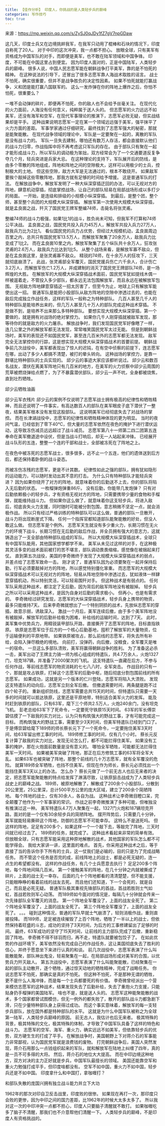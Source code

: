 ```yaml
---
title: 【佳作分析】 印度人，你挑战的是人类轻步兵的巅峰
categories: 写作技巧
toc: true
---
```




来源：https://mp.weixin.qq.com/s/ZySJ0qJDy1fZ7gV7npGDaw


这几天，印度士兵又在边境挑衅我军，在我军只动用了棍棒和石块的情况下，印度自称死了20人。
对于中印的这次冲突，我一点都不担心。
放眼全球，只有美军有资格成为中国军队的对手，而即便是美军，也不敢在陆军领域和中国争锋。
印度，不可能在中国这里占到便宜。
因为印度人面对的，正是中国陆军，人类轻步兵的巅峰。 
很多人说，中国人民志愿军能在朝鲜战争打平美军，靠的是不怕死的精神。
在这种说法的引导下，还冒出了很多志愿军靠人海战术取胜的谣言。
战士不怕死，确实很重要，但并不是战争胜负的决定性因素。
如果不怕死就能打赢战争，义和团是能打赢八国联军的。
这么一发炸弹在你的阵地上爆炸之后，你怕不怕死，很重要么？ 


一堆不会动弹的碎片，即便再不怕死，你的敌人也不会给予丝毫关注。
在现代化的火力面前，人海没有任何意义，纯粹属于送人头的。
但志愿军的火力远远不如美军，还没有海军和空军，在现代军事理论的推演下，志愿军必败无疑，但实战结果却是平手。
这种战果说明志愿军一定在某一个领域远远强于美军，强平抹平了火力方面的差距。
军事学家通过仔细研究，最终找到了志愿军强大的秘密，那就是能聚能散。
在现代战争领域的理论中，军队是一定要聚在一起的，离散的军队是没有战斗力的。
军队一旦失去建制，哪怕还有数万人存活，都会直接默认他们的战斗力归零，作战指挥中将不再考虑这只军队的存在。
由于部队只有聚在一起才能形成战斗力，所以军队的调动极为笨拙，双方经常会为了一个交通要道反复争夺几个月，轻兵突进是兵家大忌。
在这种理论的支持下，军队展开后的防线，是由多个零散的阵地组成，阵地和阵地之间的空隙极大，这样可以用极少的士兵，控制极大的土地。
但这些空隙，敌方大军是无法通过的，根本不敢绕开。
如果敌军要挨个敲掉这些零散阵地，那我方就有足够的时间给予增援。
这是普通军队的打法。
在解放战争中，解放军发明了一种大纵深穿插迂回的办法，可以无视对方的阵地，肆意机动穿插，彻底掌控战场，让自己的部队轻易在局部战场形成以多打少的局面。
一开始，是连级和排级的小规模小纵深穿插。
到最后，是整个团，整个师，甚至整个兵团的大规模大纵深穿插。
解放军第一次使用大规模大纵深穿插，就是孟良崮之战，歼灭了国民党王牌军整编74师，击毙名将张灵甫。 


整编74师的战斗力极强，如果1比1的战斗，胜负尚未可知，但我军不打算和74师公平决战。
孟良崮之战，国民党共投入兵力45万人，解放军共投入兵力27万人，敌我兵力比为2比1。
看似国民党的兵力占优势，但经过大规模机动，孟良崮周边百里之内，总共只有国民党军13.5万人，而解放军聚集了20余万人，敌我兵力比变成了1比2。
而在孟良崮10里之内，解放军聚集了五个纵队共十余万人，狂攻张灵甫的2.6万人，敌我兵力比达到1比5。
从整个战场来看，是解放军寡不敌众，但是在孟良崮这里，是张灵甫寡不敌众。
精锐的74师，在十余万人的狂攻下，三天就彻底崩溃了。
此战，张灵甫部全军覆灭，国民党援兵伤亡六千余人，合计伤亡3.2万人，而解放军伤亡1.2万人，并成建制的消灭了国民党王牌部队74师，是一场辉煌的大胜。
在解放军的大规模大纵深穿插战术面前，国民党军犹如提线木偶一样被遛着走，不管投入多少部队，都永远无法包围解放军，而且永远在被解放军包围。
无视敌方阵地肆意穿插这一招太厉害了，但至今为止，地球上只有解放军能使出这一招。
普通军队是能把小股部队从敌方阵地的空隙中渗透过去的，也能在敌后完成独立作战任务，这样的军队一般称之为特种部队。
几百人甚至几千人的特种部队是能培养出来的，但几万人甚至几十万人的部队完成这种战术穿插。
不是做不到，是培养不出来那么多特种部队。
要想实现大规模大纵深穿插，第一个要做的，就是拥有对战场的绝对掌控力。
如果你几千人刚穿插就被敌军发现，那等待你的就是敌方的火力屠杀。
解放战争时，我们发现国民党军好像瞎了一样，连几公里之外的解放军都无法发现，常常嗤笑国民党军太过无能。
但是到朝鲜战场时，美军的表现还不如国民党军，甚至连几百米外的志愿军都无法发现。
敌军完全无法掌控你的行踪，这是想实现大规模大纵深穿插战术的首要前提。
朝鲜战争前几次战役中，美军都表现出了惊人的迟钝，在有空中侦察的前提下，连志愿军在哪，出动了多少人都搞不清楚，被打的晕头转向。
这种战场的掌控力，是靠一群堪比特种部队的士兵实现的。
邱少云的事迹大家应该都听说过。
邱少云和数百名战友，潜伏在离美军阵地只有几百米的地方，在美军的火力侦察中邱少云周围的荒草被燃烧弹给点燃了，为了不暴露潜伏部队，邱少云一声不吭，全身都被烧焦，直到壮烈牺牲。


邱少云牺牲油画 



邱少云军衣残片 
邱少云的案例不仅说明了志愿军战士拥有极高的纪律性和牺牲精神，而且还说明了一件事实，有高达数百人的部队在美军眼皮子底下潜伏了一整夜，结果美军根本没有发现这股部队。
这说明美军已经彻底失去了对战场的掌控。
而在长津湖战役中，志愿军的纪律性和牺牲精神体现的更为明显。
当时的夜间气温，已经低到了零下40℃，但大量的志愿军依然在夜色的掩护下进行潜伏运动，这导致冻伤减员远远超过了战斗减员。
志愿军第八十一师第二四二团第五连奉命在美军撤退途中设伏，但是当战斗打响后，却无一人站起来冲锋。
已经展开战斗队形的五连，整整一个连的干部和战士，全部被冻死在了阵地之上。 


在夜色中被冻死的志愿军战士，很多很多，远不止一个五连，他们的遗体送到后方后，都还保持着卧倒的战斗姿态。 


而被冻伤冻残的志愿军，更是不计其数。
纪律性如此之强的部队，拥有犹如隐形的运动能力，可以随时发动出其不意的打击。
为什么只有特种部队才能轻兵突进？
因为如果你绕开了对方的阵地，就意味着你的后勤送不上去，你的部队将陷入无后勤的状态。
一枚榴弹炮弹重86斤。
没有后勤，你能带几发炮弹？
只有对后勤依赖极小的轻步兵，才有资格无视对方的阵地，只需要携带少量的食物和手榴弹，就能维持战斗力。
但如果你这么做了，就意味着你这支轻步兵，将进入敌后，彻底丧失火力支援，同时随时可能被分割包围，意志稍微不坚定一点，就会消极作战。
所以只有经过严格训练的特种部队可以这么做，普通的部队一旦散开，战斗力将出现断崖式下降。
任何一个指挥官都知道部队能聚能散的好处，但没人敢这么做。
但志愿军是个例外。
志愿军天生就没有多少重火力，长期习惯在无火力的环境下战斗，长期习惯在无后勤的敌后作战，并全员拥有强大的意志力，这就铸造出了一支全部由特种部队组成的军队。
所以大规模大纵深穿插战术，全球只有中国军队能用，其他国家想学都学不来。
美军从未见过这样的对手，在这种极其灵活多变的战术面前被打的苦不堪言，部队调动畏畏缩缩，感觉像在被捆起来打仗。
直到第五次战役，美国的李奇微终于发现了大规模大纵深穿插战术的弱点，并差点给了志愿军致命一击。
刚才说了，普通军队因为必须要聚在一起并保持后勤，行军必须要敲掉对方的阵地，所以感觉特别僵化笨重。
而志愿军的大规模大纵深穿插战术可以无视对方的阵地，轻易从阵地空隙中渗透过去，犹如液体一样肆意穿插机动，所以特别灵活，可以轻易围歼对手。
但这种战术是有弱点的。
任何军队采用这种战术，都注定了无后勤，因为背后的敌军阵地没有被敲掉。
轻步兵之所以可以采用这种战术，是因为自身对后勤的需求极小。
但再小，也是有需求的。
李奇微经过研究发现，志愿军的大纵深穿插战术，轻步兵身上携带的物资，最多只能维持7天。
后来李奇微就想出了一个特别阴损的战术，先放纵志愿军的穿插，故意示弱，诱敌深入。
激战一个月后，美军连续后撤，由于多个美军阵地没有被敲掉，解放军的后勤补给极为困难，补给线的运输时间，达到了7天。
此时，美军集中优势兵力，用精锐装甲部队开路，直接撕开了志愿军的阵地，目标直指铁原。
铁原是志愿军位于后方的一个核心后勤基地，囤积了解放军的大量物资，位于运输便利的平原地带。
如果铁原被攻占，那么前线的志愿军，将失去所有补给，会陷入弹尽粮绝的境地。
向前打，没弹药，向后撤，没粮食，全军覆灭是唯一的宿命。
一旦这么多部队溃败，美军将赢得朝鲜战争的胜利。
为了准备这必杀一击，美军出动了王牌主力骑一师为核心组成的特遣队，共4.7万余人，火炮1327门，坦克187辆，并准备了2000架次的飞机。
这支特遣队一直藏在后方，不参与任何作战，等前线志愿军的物资消耗的七七八八时，全军突击。
作战目的只有一个，那就是攻占铁原，打掉这个志愿军的后勤中枢，随后彻底分割包围前线的所有志愿军。
如果成功，这就是另一个版本的仁川登陆，志愿军将陷入大溃败。
发现这支特遣队的动向后，志愿军立刻全军后撤。
但撤退需要时间，两条腿是跑不过四个轮子的。
重新组织防线，志愿军需要总共15天的时间，但特遣队只需要一天多的时间就可以抵达铁原，这里还是平原地带，特别适合美军火力的发挥。
能及时赶到铁原的部队，只有63军，麾下三个师共2.5万人，火炮240余门，没有坦克飞机。
彭老总给63军下了死命令，一定要死守铁原15天时间。
63军的军长傅崇碧估摸了一下敌我的实力对比，认为只有构筑强大的野战工事，才有可能完成这一目标。
而构筑强大的野战工事，需要至少3天时间，但美军特遣队已经到门口了。
于是傅崇碧给麾下189师的师长蔡长元下了一个死命令，一定要拖住美军3天时间，给63军留出修工事的时间。
189师修工事的时间，仅有几个小时。
蔡长元反复计算了敌我的实力对比，发现无论怎么打，都不可能拦得住美军。
如果没有工事的掩护，那在火炮面前数量是没有意义的。
哪怕全军牺牲，可能都无法拦得住美军一天时间。
如果被美军突破了阵地，那正在后方修筑工事的63军将全军大乱。
如果63军也被突破了阵地，那整个前线的几十万志愿军，就有全军覆没的危险。
就算189师全军牺牲，也挡不住美军。但现在作为师长，蔡长元必须找出一个能挡住美军3天以上的办法。
怎么办？
蔡长元做了一个前无古人也后无来者的决定，把志愿军能聚能散的特点给发挥了淋漓尽致，让铁原狙击战成为了人类轻步兵战史上的巅峰之战。
189师，被原地解散了，解散成了200余个小股部队，分散到20公里宽，25公里深，总计500平方公里的庞大区域，建立了200余个简陋阵地。
每个阵地的战士，仅有30余人，各自为战。
这种战术让李奇微目瞪口呆，完全颠覆了他作为一个军事家的常识。
作战之前李奇微推演了多种可能，但唯独没有推演过这一种。
美军特遣队4.7万人聚集在一起，1327门火炮和187辆坦克开路，面对的是一个仅有30余轻步兵的简陋阵地。
摆开阵势后，只需要几十分钟，美军就能轻易撕碎这个阵地，防御的志愿军不可能幸存。
这特么不是送死吗。
但这样的阵地，足足有200多个，如果这样一个一个敲下去，等敲完了阵地，三天时间就已经过去了。
189师的任务，就完成了。
这种战术看起来非常的简单有效。
但放眼全球，只有志愿军能采用这种原地解散的战术，其他国家的军队怎么都不可能学得会。
我给大家讲一讲，这里面的难点。
首先，你采用这种战术之后，等于直接了当的告诉你手下所有的士兵，这一仗我们是必输的，目的只是为了完成战略任务。
而不管这个任务是否完的成，前线阵地上的战士，都是必死无疑的，连一点生的希望都没有。
这样的作战任务，有几个士兵愿意去执行？
足足200多个阵地，每个阵地间隔几百米。
第一个接触美军的阵地，在几十分钟之内就被撕成了碎片，上面的战士无一幸存。
后面的几十个阵地都看的清清楚楚，但不能支援，只能眼睁睁的看着前线的战友去死。
而且他们还知道，下一个会死的，就是自己，而且是必死无疑。
普通军队极其重视先锋部队的首战，首战若胜则士气如虹，首战若败则军心动荡。
而189师如今面对的情况是，每隔几十分钟就会传来一次先锋部队全军覆灭的消息。
第一个阵地全军覆没了，上面的战友全死了。
第二个阵地全军覆没了，上面的战友全死了。
第三个阵地全军覆没了，上面的战友全死了。
。。。
碰到这种情况，普通的军队早就士气崩溃了，轻则消极作战，重则直接投降。
而189师，足足被连续摧毁了上百个阵地，牺牲了一半以上的战士，但依然保持着旺盛的斗志，成功的坚持了3天时间，为后方的工事修建留出了足够的时间。
最终，63军成功的坚守了15天时间，让前线的主力部队完成了后撤，重新稳固了阵地。
李奇微不得不铩羽而归，再不走，特遣队就要被包饺子了。
在如此优势的作战环境下，美军依然没有完成自己的作战任务，这让美国彻底失去了胜利的信心，并终于愿意坐下来进行认真的和谈。
前几次战役中，志愿军表演了什么叫能散能聚，部队神出鬼没，轻易聚集在一起，在局部战场形成对美军的合围，以优势兵力歼灭敌人。
第五次战役中，志愿军表演了什么叫能聚能散，已经聚集在一起的部队主动散开，逐个牺牲，通过惊天动地的牺牲精神，完成了战略任务。
你说志愿军不怕死，那确实是真的不怕死。
但这种不怕死，不是那种无谓的牺牲，更不是什么人海冲锋，而是每一个士兵都要死的有价值。
李奇微曾经派出一个营来模仿志愿军的这种战术，结果发现失去了后勤补给，失去了重炮火力支援，只能贴身扔手榴弹的美国陆军。
啥也不是，就是送人头的。
志愿军这种能聚能散的战术，多个国家都曾试图模仿，但无一例外的都失败了，散开的部队战斗力都急剧下滑，只在少量特种部队身上获得过成功。
而这个事实意味着，解放军的每一支轻步兵部队，放在国外都是特种部队的水平。
这就是为什么中国军队被称之为全球第一陆军，人类轻步兵巅峰的原因。
前无古人，我估计也后无来者。
极其特殊的背景，极其特殊的文化，极其特殊的体制，才导致了中国军队具备了这样的特色和战斗力。
志愿军的空军、海军、重火力，确实远远不如美军，但依靠轻步兵的优势，双方硬生生的打成了平手。
在解放战争时，美国朝野上下对蒋介石的军事能力非常鄙视，认为国民党军就是浪费钱的废物。
打完朝鲜战争后，美国人突然发现，蒋介石用那么一点钱组织起来的军队，就和解放军在陆地上纠缠了四年，真的是一员不可多得的大将。
然后，蒋介石的地位大大提高。
而在中印边境这种地方，双方对决的主力正好就是步兵，中国军队最擅长的领域。
美国还能靠空军和重火力勉强打成平手，但印度啥都没有。
空军不如中国，重火力不如中国，轻步兵还是不如中国。
印度拿什么和中国打，拿咖喱打？


和部队失散的庞国兴拥有独立战斗能力并立下大功

1962年的那次对印自卫反击战里，印度败的很惨。
如果现在再打一次，那印度只会败的更惨，因为中印之间的国力差距，比1962年的时候大太多太多了。
所以我对这一次的中印冲突一点都不担心，印度人只要脑子清醒就不敢打。
如果咖喱吃多了脑子不清醒，那我们也不介意帮他们清醒一下。
人类轻步兵的巅峰，不是印度人有资格挑战的。